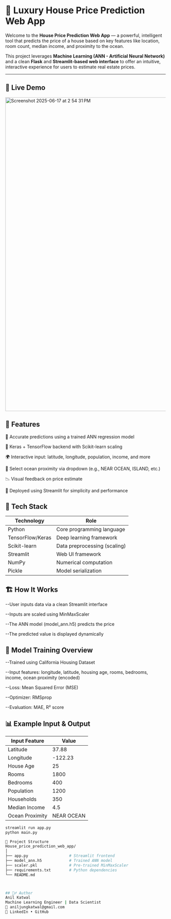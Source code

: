 # 🏡 Luxury House Price Prediction Web App

Welcome to the **House Price Prediction Web App** — a powerful, intelligent tool that predicts the price of a house based on key features like location, room count, median income, and proximity to the ocean.

This project leverages **Machine Learning (ANN - Artificial Neural Network)** and a clean **Flask** and **Streamlit-based web interface** to offer an intuitive, interactive experience for users to estimate real estate prices.

---

## 🚀 Live Demo
<img width="985" alt="Screenshot 2025-06-17 at 2 54 31 PM" src="https://github.com/user-attachments/assets/e6476dcc-62b6-4e25-a9ac-a80795986b28" />


## 📌 Features
🔢 Accurate predictions using a trained ANN regression model

🧠 Keras + TensorFlow backend with Scikit-learn scaling

🌍 Interactive input: latitude, longitude, population, income, and more

🌊 Select ocean proximity via dropdown (e.g., NEAR OCEAN, ISLAND, etc.)

📉 Visual feedback on price estimate

🎯 Deployed using Streamlit for simplicity and performance
## 🧠 Tech Stack

| Technology       | Role                         |
| ---------------- | ---------------------------- |
| Python           | Core programming language    |
| TensorFlow/Keras | Deep learning framework      |
| Scikit-learn     | Data preprocessing (scaling) |
| Streamlit        | Web UI framework             |
| NumPy            | Numerical computation        |
| Pickle           | Model serialization          |
## 🏗️ How It Works
--User inputs data via a clean Streamlit interface

--Inputs are scaled using MinMaxScaler

--The ANN model (model_ann.h5) predicts the price

--The predicted value is displayed dynamically
## 🧪 Model Training Overview
--Trained using California Housing Dataset

--Input features: longitude, latitude, housing age, rooms, bedrooms, income, ocean proximity (encoded)

--Loss: Mean Squared Error (MSE)

--Optimizer: RMSprop

--Evaluation: MAE, R² score

## 📊 Example Input & Output
| Input Feature   | Value      |
| --------------- | ---------- |
| Latitude        | 37.88      |
| Longitude       | -122.23    |
| House Age       | 25         |
| Rooms           | 1800       |
| Bedrooms        | 400        |
| Population      | 1200       |
| Households      | 350        |
| Median Income   | 4.5        |
| Ocean Proximity | NEAR OCEAN |

```bash
streamlit run app.py
python main.py

📁 Project Structure
House_price_prediction_web_app/
│
├── app.py                  # Streamlit frontend
├── model_ann.h5            # Trained ANN model
├── scaler.pkl              # Pre-trained MinMaxScaler
├── requirements.txt        # Python dependencies
└── README.md              



## 🙋‍♂️ Author
Anil Katwal
Machine Learning Engineer | Data Scientist
📧 aniljungkatwal@gmail.com
🔗 LinkedIn • GitHub


